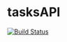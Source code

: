 # tasksAPI

[![Build Status](https://travis-ci.org/maksymkhar/tasksAPI.svg?branch=master)](https://travis-ci.org/maksymkhar/tasksAPI)
